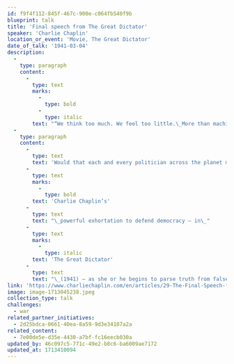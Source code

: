 ```yaml
---
id: f9f4f112-845f-467c-900e-c064fb540f9b
blueprint: talk
title: 'Final speech from The Great Dictator'
speaker: 'Charlie Chaplin'
location_or_event: 'Movie, The Great Dictator'
date_of_talk: '1941-03-04'
description:
  -
    type: paragraph
    content:
      -
        type: text
        marks:
          -
            type: bold
          -
            type: italic
        text: "“We think too much. We feel too little.\_More than machines, we need\_humanity!”"
  -
    type: paragraph
    content:
      -
        type: text
        text: 'Would that each and every politician across the planet might well absorb '
      -
        type: text
        marks:
          -
            type: bold
        text: 'Charlie Chaplin’s'
      -
        type: text
        text: "\_powerful exhortation to defend democracy — in\_"
      -
        type: text
        marks:
          -
            type: italic
        text: 'The Great Dictator'
      -
        type: text
        text: "\_(1941) — as she or he begins to parse truth from falsehood, to put principle over personal gain."
link: 'https://www.charliechaplin.com/en/articles/29-The-Final-Speech-from-The-Great-Dictator-'
image: image-1713045238.jpeg
collection_type: talk
challenges:
  - war
related_partner_initiatives:
  - 2d25bdca-0661-40ea-8a59-9d3e34107a2a
related_content:
  - 7e00de5e-d35e-4430-a7bf-fc16eecb030a
updated_by: 46c097c5-771c-49e2-b8c6-ba6009ae7172
updated_at: 1713410094
---
```

